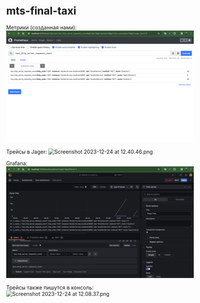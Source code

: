 # mts-final-taxi

Метрики (созданная нами):
![Screenshot 2023-12-24 at 10.55.30.png](.images%2FScreenshot%202023-12-24%20at%2010.55.30.png)

Трейсы в Jager:
![Screenshot 2023-12-24 at 12.40.46.png](.images%2FScreenshot%202023-12-24%20at%2012.40.46.png)

Grafana:
![Screenshot 2023-12-24 at 10.55.38.png](.images%2FScreenshot%202023-12-24%20at%2010.55.38.png)

Трейсы также пишутся в консоль:
![Screenshot 2023-12-24 at 12.08.37.png](.images%2FScreenshot%202023-12-24%20at%2012.08.37.png)
